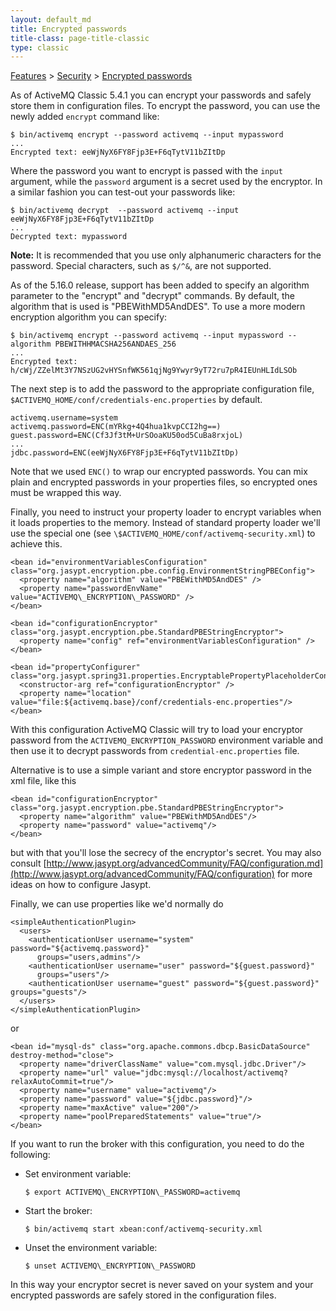 ```yaml
---
layout: default_md
title: Encrypted passwords 
title-class: page-title-classic
type: classic
---
```


[Features](features) > [Security](security) > [Encrypted passwords](encrypted-passwords)


As of ActiveMQ Classic 5.4.1 you can encrypt your passwords and safely store them in configuration files. To encrypt the password, you can use the newly added `encrypt` command like:
```
$ bin/activemq encrypt --password activemq --input mypassword
...
Encrypted text: eeWjNyX6FY8Fjp3E+F6qTytV11bZItDp
```
Where the password you want to encrypt is passed with the `input` argument, while the `password` argument is a secret used by the encryptor. In a similar fashion you can test-out your passwords like:
```
$ bin/activemq decrypt  --password activemq --input eeWjNyX6FY8Fjp3E+F6qTytV11bZItDp
...
Decrypted text: mypassword
```
**Note:** It is recommended that you use only alphanumeric characters for the password. Special characters, such as `$/^&`, are not supported.

As of the 5.16.0 release, support has been added to specify an algorithm
parameter to the "encrypt" and "decrypt" commands. By default, the algorithm
that is used is "PBEWithMD5AndDES". To use a more modern encryption algorithm
you can specify:
```
$ bin/activemq encrypt --password activemq --input mypassword --algorithm PBEWITHHMACSHA256ANDAES_256
...
Encrypted text: h/cWj/ZZelMt3Y7NSzUG2vHYSnfWK561qjNg9Ywyr9yT72ru7pR4IEUnHLIdLSOb
```

The next step is to add the password to the appropriate configuration file, `$ACTIVEMQ_HOME/conf/credentials-enc.properties` by default.
```
activemq.username=system
activemq.password=ENC(mYRkg+4Q4hua1kvpCCI2hg==)
guest.password=ENC(Cf3Jf3tM+UrSOoaKU50od5CuBa8rxjoL)
...
jdbc.password=ENC(eeWjNyX6FY8Fjp3E+F6qTytV11bZItDp)
```
Note that we used `ENC()` to wrap our encrypted passwords. You can mix plain and encrypted passwords in your properties files, so encrypted ones must be wrapped this way.

Finally, you need to instruct your property loader to encrypt variables when it loads properties to the memory. Instead of standard property loader we'll use the special one (see `\$ACTIVEMQ_HOME/conf/activemq-security.xml`) to achieve this.
```
<bean id="environmentVariablesConfiguration" class="org.jasypt.encryption.pbe.config.EnvironmentStringPBEConfig">
  <property name="algorithm" value="PBEWithMD5AndDES" />
  <property name="passwordEnvName" value="ACTIVEMQ\_ENCRYPTION\_PASSWORD" />
</bean>
                                                                     
<bean id="configurationEncryptor" class="org.jasypt.encryption.pbe.StandardPBEStringEncryptor">
  <property name="config" ref="environmentVariablesConfiguration" />
</bean> 
    
<bean id="propertyConfigurer" class="org.jasypt.spring31.properties.EncryptablePropertyPlaceholderConfigurer"> 
  <constructor-arg ref="configurationEncryptor" /> 
  <property name="location" value="file:${activemq.base}/conf/credentials-enc.properties"/> 
</bean>
```
With this configuration ActiveMQ Classic will try to load your encryptor password from the `ACTIVEMQ_ENCRYPTION_PASSWORD` environment variable and then use it to decrypt passwords from `credential-enc.properties` file.

Alternative is to use a simple variant and store encryptor password in the xml file, like this
```
<bean id="configurationEncryptor" class="org.jasypt.encryption.pbe.StandardPBEStringEncryptor">
  <property name="algorithm" value="PBEWithMD5AndDES"/>
  <property name="password" value="activemq"/>
</bean>
```
but with that you'll lose the secrecy of the encryptor's secret. You may also consult [http://www.jasypt.org/advancedCommunity/FAQ/configuration.md](http://www.jasypt.org/advancedCommunity/FAQ/configuration) for more ideas on how to configure Jasypt.

Finally, we can use properties like we'd normally do
```
<simpleAuthenticationPlugin>
  <users>
    <authenticationUser username="system" password="${activemq.password}"
      groups="users,admins"/>
    <authenticationUser username="user" password="${guest.password}"
      groups="users"/>
    <authenticationUser username="guest" password="${guest.password}" groups="guests"/>
  </users>
</simpleAuthenticationPlugin>
```
or
```
<bean id="mysql-ds" class="org.apache.commons.dbcp.BasicDataSource" destroy-method="close">
  <property name="driverClassName" value="com.mysql.jdbc.Driver"/>
  <property name="url" value="jdbc:mysql://localhost/activemq?relaxAutoCommit=true"/>
  <property name="username" value="activemq"/>
  <property name="password" value="${jdbc.password}"/>
  <property name="maxActive" value="200"/>
  <property name="poolPreparedStatements" value="true"/>
</bean>
```
If you want to run the broker with this configuration, you need to do the following:

*   Set environment variable:
    ```
    $ export ACTIVEMQ\_ENCRYPTION\_PASSWORD=activemq
    ```
*   Start the broker:
    ```
    $ bin/activemq start xbean:conf/activemq-security.xml
    ```
*   Unset the environment variable:
    ```
    $ unset ACTIVEMQ\_ENCRYPTION\_PASSWORD
    ```

In this way your encryptor secret is never saved on your system and your encrypted passwords are safely stored in the configuration files.
